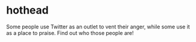 # hothead
Some people use Twitter as an outlet to vent their anger, while some use it as a place to praise. Find out who those people are!

